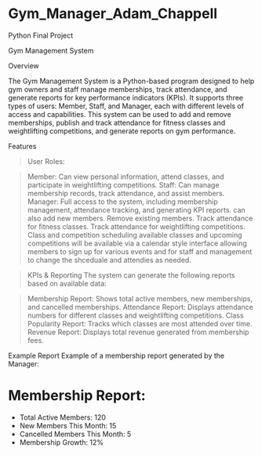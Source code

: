 # Gym_Manager_Adam_Chappell
 Python Final Project 

 Gym Management System

Overview

 The Gym Management System is a Python-based program designed to help gym owners and staff manage memberships, track attendance, and generate reports for key performance indicators (KPIs). It supports three types of users: Member, Staff, and Manager, each with different levels of access and capabilities. This system can be used to add and remove memberships, publish and track attendance for fitness classes and weightlifting competitions, and generate reports on gym performance.

Features
>User Roles:

>Member: 
 Can view personal information, attend classes, and participate in weightlifting competitions.
>Staff: 
 Can manage membership records, track attendance, and assist members.
>Manager: 
 Full access to the system, including membership management, attendance tracking, and generating KPI reports.
can also add new members.
Remove existing members.
Track attendance for fitness classes.
Track attendance for weightlifting competitions.
>Class and competition scheduling
  available classes and upcoming competitions will be available via a calendar style interface allowing members to sign up for various events and for staff and management to change the shceduale and attendies as needed. 

>KPIs & Reporting
 The system can generate the following reports based on available data:

>Membership Report: 
Shows total active members, new memberships, and cancelled memberships.
>Attendance Report: 
Displays attendance numbers for different classes and weightlifting competitions.
>Class Popularity Report: 
Tracks which classes are most attended over time.
>Revenue Report: 
Displays total revenue generated from membership fees.


Example Report
Example of a membership report generated by the Manager:


Membership Report:
=================
- Total Active Members: 120
- New Members This Month: 15
- Cancelled Members This Month: 5
- Membership Growth: 12%



